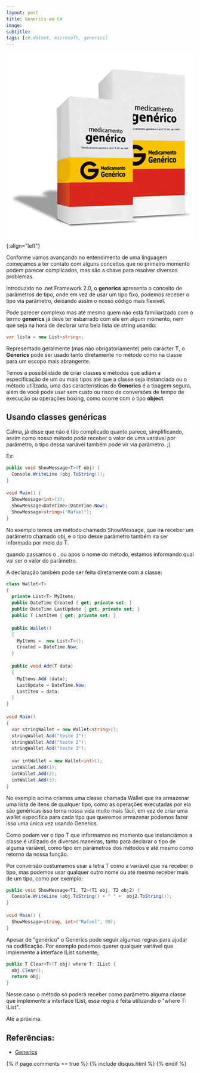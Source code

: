 ```yaml
---
layout: post
title: Generics em C#
image:
subtitle:
tags: [c#,dotnet, microsoft, generics]
---
```


![Generics em c#](../img/posts/generic.jpg){:align="left"}

Conforme vamos avançando no entendimento de uma linguagem começamos a ter contato com alguns conceitos que no primeiro momento podem parecer complicados, mas são a chave para resolver diversos problemas.

Introduzido no .net Framework 2.0, o **generics** apresenta o conceito de parâmetros de tipo, onde em vez de usar um tipo fixo, podemos receber o tipo via parâmetro, deixando assim o nosso código mais flexível.

Pode parecer complexo mas até mesmo quem não está familiarizado com o termo **generics** já deve ter esbarrado com ele em algum momento, nem que seja na hora de declarar uma bela lista de string usando:
```cs
var lista = new List<string>;
```

Representado geralmente (mas não obrigatoriamente) pelo carácter **T**, o **Generics** pode ser usado tanto diretamente no método como na classe para um escopo mais abrangente.

Temos a possibilidade de criar classes e métodos que adiam a especificação de um ou mais tipos até que a classe seja instanciada ou o método utilizada, uma das características do **Generics** é a tipagem segura, além de você pode usar sem custo ou risco de conversões de tempo de execução ou operações boxing, como ocorre com o tipo **object**.

## Usando classes genéricas ##

Calma, já disse que não é tão complicado quanto parece, simplificando, assim como nosso método pode receber o valor de uma variável por parâmetro, o tipo dessa variável também pode vir via parâmetro. ;)

Ex:

```cs
public void ShowMessage<T>(T obj) {
  Console.WriteLine (obj.ToString());
}

void Main() {
  ShowMessage<int>(3);
  ShowMessage<DateTime>(DateTime.Now);
  ShowMessage<string>("Rafael");
}
```

No exemplo temos um método chamado ShowMessage, que ira receber um parâmetro chamado obj, e o tipo desse parâmetro também ira ser informado por meio do T.

quando passamos o <int>, <DateTime> ou <string> apos o nome do método, estamos informando qual vai ser o valor do parâmetro.


A declaração também pode ser feita diretamente com a classe:
```cs
class Wallet<T>
{
  private List<T> MyItems;
  public DateTime Created { get; private set; }
  public DateTime LastUpdate { get; private set; }
  public T LastItem { get; private set; }

  public Wallet()
  {
    MyItems =  new List<T>();
    Created = DateTime.Now;
  }

  public void Add(T data)
  {
    MyItems.Add (data);	
    LastUpdate = DateTime.Now;
    LastItem = data;
  }
}

void Main()
{
  var stringWallet = new Wallet<string>();
  stringWallet.Add("teste 1");
  stringWallet.Add("teste 2");
  stringWallet.Add("teste 3");
	
  var intWallet = new Wallet<int>();
  intWallet.Add(1);
  intWallet.Add(2);
  intWallet.Add(3);	
}
```

No exemplo acima criamos uma classe chamada Wallet que ira armazenar uma lista de itens de qualquer tipo, como as operações executadas por ela são genéricas isso torna nossa vida muito mais fácil, em vez de criar uma wallet especifica para cada tipo que queremos armazenar podemos fazer isso uma única vez usando Generics.

Como podem ver o tipo T que informamos no momento que instanciámos a classe é utilizado de diversas maneiras, tanto para declarar o tipo de alguma variável, como tipo em parâmetros dos métodos e até mesmo como retorno da nossa função.

Por conversão costumamos usar a letra T como a variável que irá receber o tipo, mas podemos usar qualquer outro nome ou até mesmo receber mais de um tipo, como por exemplo:

```cs
public void ShowMessage<T1, T2>(T1 obj, T2 obj2) {
  Console.WriteLine (obj.ToString() + " " +  obj2.ToString());
}

void Main() {
  ShowMessage<string, int>("Rafael", 99);
}
```

Apesar de "genérico" o  Generics pode seguir algumas regras para ajudar na codificação.
Por exemplo podemos querer qualquer variável que implemente a interface IList somente;

```cs
public T Clear<T>(T obj) where T: IList {
  obj.Clear();
  return obj;	
}
```

Nesse caso o método só poderá receber como parâmetro alguma classe que implemente a interface IList, essa regra é feita utilizando o "where T: IList".


Até a próxima.

## Referências: 
 - [Generics](https://docs.microsoft.com/pt-br/dotnet/csharp/programming-guide/generics/)


{% if page.comments == true %}
  {% include disqus.html %}
{% endif %}